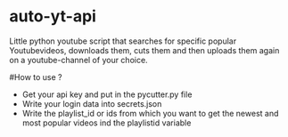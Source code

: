 # auto-yt-api
Little python youtube script that searches for specific popular Youtubevideos, downloads them, cuts them and then uploads them again on a youtube-channel of your choice.


#How to use ?
- Get your api key and put in the pycutter.py file
- Write your login data into secrets.json
- Write the playlist_id or ids from which you want to get the newest and most popular videos ind the playlistid variable

